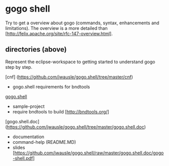 # gogo shell

Try to get a overview about gogo (commands, syntax, enhancements and limitations). 
The overview is a more detailed than [http://felix.apache.org/site/rfc-147-overview.html]. 

## directories (above)

Represent the eclipse-workspace to getting started to understand gogo step by step.

[cnf] (https://github.com/jwausle/gogo.shell/tree/master/cnf)

- gogo.shell requirements for bndtools

[gogo.shell](https://github.com/jwausle/gogo.shell/tree/master/gogo.shell)

- sample-project 
- require bndtools to build [http://bndtools.org/]

[gogo.shell.doc] (https://github.com/jwausle/gogo.shell/tree/master/gogo.shell.doc)

- documentation 
- command-help (README.MD)
- slides [https://github.com/jwausle/gogo.shell/raw/master/gogo.shell.doc/gogo-shell.pdf]

